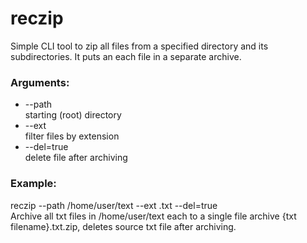 # reczip
Simple CLI tool to zip all files from a specified directory and its subdirectories. It puts an each file in a separate archive.

### Arguments:
+ --path  
    starting (root) directory
+ --ext  
    filter files by extension
+ --del=true  
    delete file after archiving

### Example:
reczip --path /home/user/text --ext .txt --del=true  
Archive all txt files in /home/user/text each to a single file archive {txt filename}.txt.zip, deletes source txt file after archiving.